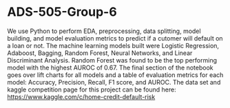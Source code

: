 # ADS-505-Group-6
We use Python to perform EDA, preprocessing, data splitting, model building, and model evaluation metrics to predict if a cutomer will default on a loan or not.
The machine learning models built were Logistic Regression, Adaboost, Bagging, Random Forest, Neural Networks, and Linear Discriminant Analysis.
Random Forest was found to be the top performing model with the highest AUROC of 0.67. 
The final section of the notebook goes over lift charts for all models and a table of evaluation metrics for each model: Accuracy, Precision, Recall, F1 score, and AUROC.
The data set and kaggle competition page for this project can be found here: https://www.kaggle.com/c/home-credit-default-risk
